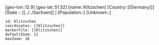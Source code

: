 ﻿---
location: [51.52,12.9]
mapzoom: [7,12] 
mapmarker: city 
type: City
tags:
- geo/City


SpocWebEntityId: 31496
isDeleted: false
confidential: public

---
[geo-lon::12.9]
[geo-lat::51.52]
[name::Klitzschen]
[Country::[[Germany]]]
[State :: [[../../Sachsen]] ]
[Population::]
[Unknown::]


```leaflet
id: Klitzschen
coordinates: [[Klitzschen]]
markerFile: [[Klitzschen]]
defaultZoom: 11 
maxZoom: 18
```
